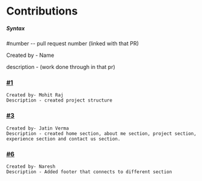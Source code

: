 # Contributions

##### Syntax 
#number  -- pull request number (linked with that PR)

Created by  - Name

description - (work done through in that pr)



### [#1](https://github.com/jatinverma14/My-Portfolio/pull/1)
    Created by- Mohit Raj
    Description - created project structure
    
### [#3](https://github.com/jatinverma14/My-Portfolio/pull/3)
    Created by- Jatin Verma
    Description - created home section, about me section, project section, experience section and contact us section.

### [#6](https://github.com/jatinverma14/My-Portfolio/pull/6)
    Created by- Naresh
    Description - Added footer that connects to different section
